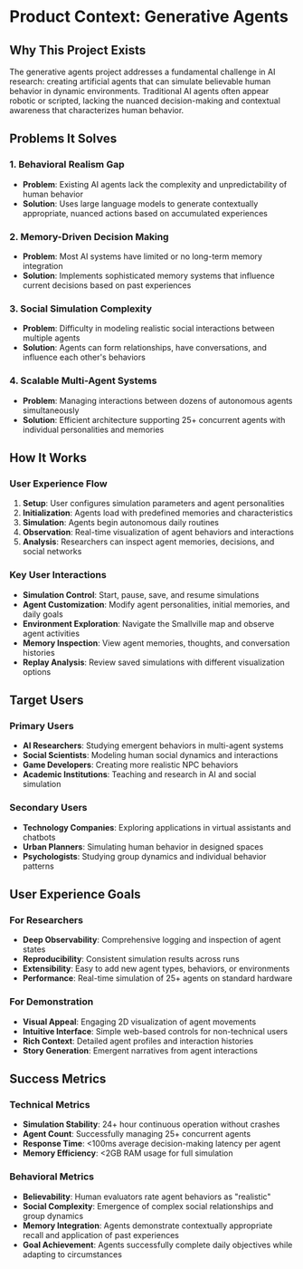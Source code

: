 # Product Context: Generative Agents

## Why This Project Exists

The generative agents project addresses a fundamental challenge in AI research: creating artificial agents that can simulate believable human behavior in dynamic environments. Traditional AI agents often appear robotic or scripted, lacking the nuanced decision-making and contextual awareness that characterizes human behavior.

## Problems It Solves

### 1. **Behavioral Realism Gap**
- **Problem**: Existing AI agents lack the complexity and unpredictability of human behavior
- **Solution**: Uses large language models to generate contextually appropriate, nuanced actions based on accumulated experiences

### 2. **Memory-Driven Decision Making**
- **Problem**: Most AI systems have limited or no long-term memory integration
- **Solution**: Implements sophisticated memory systems that influence current decisions based on past experiences

### 3. **Social Simulation Complexity**
- **Problem**: Difficulty in modeling realistic social interactions between multiple agents
- **Solution**: Agents can form relationships, have conversations, and influence each other's behaviors

### 4. **Scalable Multi-Agent Systems**
- **Problem**: Managing interactions between dozens of autonomous agents simultaneously
- **Solution**: Efficient architecture supporting 25+ concurrent agents with individual personalities and memories

## How It Works

### User Experience Flow
1. **Setup**: User configures simulation parameters and agent personalities
2. **Initialization**: Agents load with predefined memories and characteristics
3. **Simulation**: Agents begin autonomous daily routines
4. **Observation**: Real-time visualization of agent behaviors and interactions
5. **Analysis**: Researchers can inspect agent memories, decisions, and social networks

### Key User Interactions
- **Simulation Control**: Start, pause, save, and resume simulations
- **Agent Customization**: Modify agent personalities, initial memories, and daily goals
- **Environment Exploration**: Navigate the Smallville map and observe agent activities
- **Memory Inspection**: View agent memories, thoughts, and conversation histories
- **Replay Analysis**: Review saved simulations with different visualization options

## Target Users

### Primary Users
- **AI Researchers**: Studying emergent behaviors in multi-agent systems
- **Social Scientists**: Modeling human social dynamics and interactions
- **Game Developers**: Creating more realistic NPC behaviors
- **Academic Institutions**: Teaching and research in AI and social simulation

### Secondary Users
- **Technology Companies**: Exploring applications in virtual assistants and chatbots
- **Urban Planners**: Simulating human behavior in designed spaces
- **Psychologists**: Studying group dynamics and individual behavior patterns

## User Experience Goals

### For Researchers
- **Deep Observability**: Comprehensive logging and inspection of agent states
- **Reproducibility**: Consistent simulation results across runs
- **Extensibility**: Easy to add new agent types, behaviors, or environments
- **Performance**: Real-time simulation of 25+ agents on standard hardware

### For Demonstration
- **Visual Appeal**: Engaging 2D visualization of agent movements
- **Intuitive Interface**: Simple web-based controls for non-technical users
- **Rich Context**: Detailed agent profiles and interaction histories
- **Story Generation**: Emergent narratives from agent interactions

## Success Metrics

### Technical Metrics
- **Simulation Stability**: 24+ hour continuous operation without crashes
- **Agent Count**: Successfully managing 25+ concurrent agents
- **Response Time**: <100ms average decision-making latency per agent
- **Memory Efficiency**: <2GB RAM usage for full simulation

### Behavioral Metrics
- **Believability**: Human evaluators rate agent behaviors as "realistic"
- **Social Complexity**: Emergence of complex social relationships and group dynamics
- **Memory Integration**: Agents demonstrate contextually appropriate recall and application of past experiences
- **Goal Achievement**: Agents successfully complete daily objectives while adapting to circumstances
